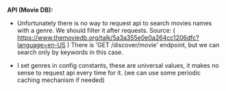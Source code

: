 **API (Movie DB):**

- Unfortunately there is no way to request api to search movies names with a genre. We should filter it after requests.
  Source: ( https://www.themoviedb.org/talk/5a3a355e0e0a264cc1206dfc?language=en-US )
  There is 'GET /discover/movie' endpoint, but we can search only by keywords in this case.

- I set genres in config constants, these are universal values, it makes no sense to request api every time for it.
  (we can use some periodic caching mechanism if needed)